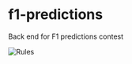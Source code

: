 # f1-predictions
Back end for F1 predictions contest

![Rules](https://cdn.discordapp.com/attachments/885923891455860756/953468446534934538/Frame_1.png)
